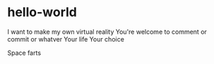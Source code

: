 # hello-world
I want to make my own virtual reality
You're welcome to comment or commit or whatver
Your life
Your choice

Space farts

